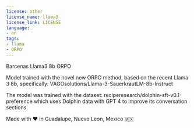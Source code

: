 ```yaml
---
license: other
license_name: llama3
license_link: LICENSE
language:
- en
tags:
- llama
- ORPO
---
```

Barcenas Llama3 8b ORPO

Model trained with the novel new ORPO method, based on the recent Llama 3 8b, specifically: VAGOsolutions/Llama-3-SauerkrautLM-8b-Instruct

The model was trained with the dataset: reciperesearch/dolphin-sft-v0.1-preference which uses Dolphin data with GPT 4 to improve its conversation sections.

Made with ❤️ in Guadalupe, Nuevo Leon, Mexico 🇲🇽